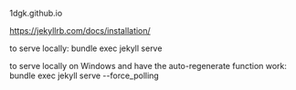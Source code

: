 1dgk.github.io

https://jekyllrb.com/docs/installation/

to serve locally:
bundle exec jekyll serve

to serve locally on Windows and have the auto-regenerate function work:
bundle exec jekyll serve --force_polling
